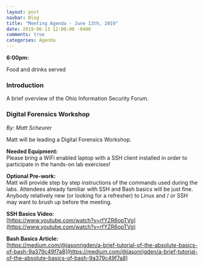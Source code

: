 ```yaml
---
layout: post
navbar: Blog
title: "Meeting Agenda - June 13th, 2019"
date: 2019-06-13 12:00:00 -0400
comments: true
categories: Agenda
---
```


**6:00pm:**

Food and drinks served

### Introduction

A brief overview of the Ohio Information Security Forum.

### **Digital Forensics Workshop**
_By: Matt Scheurer_

Matt will be leading a Digital Forensics Workshop.  



**Needed Equipment:**  
Please bring a WiFi enabled laptop with a SSH client installed in order to participate in the hands-on lab exercises!  

**Optional Pre-work:**  
Matt will provide step by step instructions of the commands used during the labs. Attendees already familiar with SSH and Bash basics will be just fine. Anybody relatively new (or looking for a refresher) to Linux and / or SSH may want to brush up before the meeting.  

**SSH Basics Video:**  
[https://www.youtube.com/watch?v=rfYZR6opTVg](https://www.youtube.com/watch?v=rfYZR6opTVg)  

**Bash Basics Article:**  
[https://medium.com/@jasonrigden/a-brief-tutorial-of-the-absolute-basics-of-bash-9a379c49f7a8](https://medium.com/@jasonrigden/a-brief-tutorial-of-the-absolute-basics-of-bash-9a379c49f7a8)  
